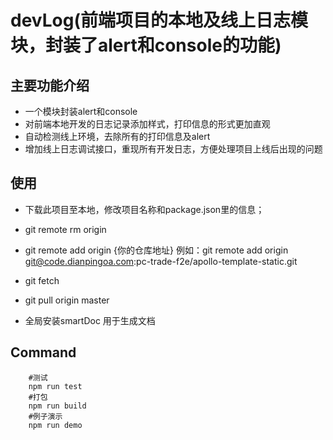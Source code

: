 # devLog(前端项目的本地及线上日志模块，封装了alert和console的功能)
## 主要功能介绍
-  一个模块封装alert和console
-  对前端本地开发的日志记录添加样式，打印信息的形式更加直观
-  自动检测线上环境，去除所有的打印信息及alert
-  增加线上日志调试接口，重现所有开发日志，方便处理项目上线后出现的问题


## 使用

- 下载此项目至本地，修改项目名称和package.json里的信息；
- git remote rm origin
- git remote add origin {你的仓库地址}  例如：git remote add origin git@code.dianpingoa.com:pc-trade-f2e/apollo-template-static.git
- git fetch
- git pull origin master

- 全局安装smartDoc 用于生成文档

## Command

```
	#测试	
	npm run test	
	#打包	
	npm run build	
	#例子演示	
	npm run demo	
```


